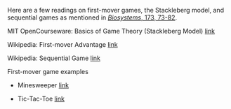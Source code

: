 Here are a few readings on first-mover games, the Stackleberg model, and sequential games as mentioned in [<i>Biosystems</i>, 173, 73-82](https://www.sciencedirect.com/science/article/pii/S0303264718302065?via%3Dihub).  

MIT OpenCourseware: Basics of Game Theory (Stackleberg Model)   [link](https://ocw.mit.edu/courses/sloan-school-of-management/15-010-economic-analysis-for-business-decisions-fall-2004/recitations/the_bsc_game_thy.pdf)  

Wikipedia: First-mover Advantage   [link](https://en.wikipedia.org/wiki/First-mover_advantage)  

Wikipedia: Sequential Game   [link](https://en.wikipedia.org/wiki/Sequential_game)  


First-mover game examples  

* Minesweeper [link](https://en.wikipedia.org/wiki/Minesweeper_(video_game))  

* Tic-Tac-Toe [link](https://en.wikipedia.org/wiki/Tic-tac-toe)  





